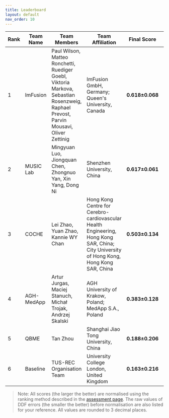 ```yaml
---
title: Leaderboard
layout: default
nav_order: 10
---
```

| **Rank** | **Team Name** | **Team Members**                              | **Team Affiliation**                      | **Final Score** | **Global Score** | **Local Score** | **Pixel Score** | **Landmark Score** |     **GPE (mm)**      |     **GLE (mm)**      |     **LPE (mm)**     |     **LLE (mm)**     | **Run Time (s)** |
|----------|---------------|-----------------------------------------------|-------------------------------------------|-----------------|------------------|-----------------|-----------------|--------------------|------------------|------------------|-----------------|-----------------|------------------|
|  1   |  ImFusion  | Paul Wilson, Matteo Ronchetti, Ruediger Goebl, Viktoria Markova, Sebastian Rosenzweig, Raphael Prevost, Parvin Mousavi, Oliver Zettinig |                                            ImFusion GmbH, Germany; Queen's University, Canada                                            | **0.618±0.068** | 0.658±0.120  | 0.579±0.039 | 0.622±0.056 |  0.615±0.088   | 9.223±2.775  | 6.923±2.845  | 0.157±0.020 | 0.123±0.018 |  2.973±0.847  |
|  2   | MUSIC Lab  |                                      Mingyuan Luo, Jiongquan Chen, Zhongnuo Yan, Xin Yang, Dong Ni                                      |                                                        Shenzhen University, China                                                        | **0.617±0.061** | 0.619±0.104  | 0.615±0.035 | 0.637±0.056 |  0.597±0.075   | 9.880±3.155  | 8.221±2.957  | 0.139±0.018 | 0.117±0.017 | 38.123±22.520 |
|  3   |   COCHE    |                                                   Lei Zhao, Yuan Zhao, Kannie WY Chan                                                   | Hong Kong Centre for Cerebro-cardiovascular Health Engineering, Hong Kong SAR, China; City University of Hong Kong, Hong Kong SAR, China | **0.503±0.134** | 0.481±0.239  | 0.526±0.058 | 0.520±0.131 |  0.487±0.147   | 13.892±6.748 | 10.705±4.628 | 0.172±0.026 | 0.143±0.029 |  43.054±3.274 |
|  4   | AGH-MedApp |                                       Artur Jurgas, Maciej Stanuch, Michał Trojak, Andrzej Skalski                                      |                                          AGH University of Krakow, Poland; MedApp S.A., Poland                                           | **0.383±0.128** | 0.268±0.229  | 0.499±0.062 | 0.428±0.115 |  0.339±0.162   | 18.605±6.492 | 15.955±5.850 | 0.179±0.026 | 0.153±0.031 |  40.367±3.230 |
|  5   |    QBME    |                                                                 Tan Zhou                                                                |                                                   Shanghai Jiao Tong University, China                                                   | **0.188±0.206** | -0.023±0.398 | 0.399±0.051 | 0.248±0.161 |  0.128±0.276   | 25.708±8.263 | 21.728±9.009 | 0.216±0.026 | 0.183±0.032 |  34.686±2.808 |
|  6   |  Baseline  |                                                        TUS-REC Organisation Team                                                        |                                                University College London, United Kingdom                                                 | **0.163±0.216** | -0.078±0.410 | 0.405±0.051 | 0.244±0.145 |  0.083±0.304   | 26.110±7.256 | 23.681±9.049 | 0.214±0.025 | 0.181±0.030 |  19.753±1.570 |


> Note: All scores (the larger the better) are normalised using the ranking method described in the <a href="https://github-pages.ucl.ac.uk/tus-rec-challenge/assessment.html#ranking-method" target="_blank">assessment page</a>. The raw values of DDF errors (the smaller the better) before normalisation are also listed for your reference. All values are rounded to 3 decimal places. 